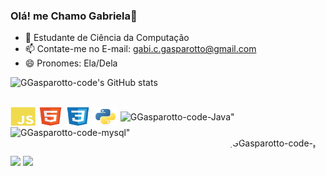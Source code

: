 ### Olá! me Chamo Gabriela👋

- 🌱 Estudante de Ciência da Computação
- 📫 Contate-me no E-mail: gabi.c.gasparotto@gmail.com
- 😄 Pronomes: Ela/Dela

![GGasparotto-code's GitHub stats](https://github-readme-stats.vercel.app/api?username=GGasparotto-code&show_icons=true&theme=onedark)

<div style="display: inline_block"><br>
  <img align="center" alt="GGasparotto-code-Js" height="30" width="40" src="https://raw.githubusercontent.com/devicons/devicon/master/icons/javascript/javascript-plain.svg">
  <img align="center" alt="GGasparotto-code-HTML" height="30" width="40" src="https://raw.githubusercontent.com/devicons/devicon/master/icons/html5/html5-original.svg">
  <img align="center" alt="GGasparotto-code-CSS" height="30" width="40" src="https://raw.githubusercontent.com/devicons/devicon/master/icons/css3/css3-original.svg">
  <img align="center" alt="GGasparotto-code-Python" height="30" width="40" src="https://raw.githubusercontent.com/devicons/devicon/master/icons/python/python-original.svg">
  <img align="center" alt=GGasparotto-code-Java" height="30" width="40" src="https://cdn.jsdelivr.net/gh/devicons/devicon/icons/java/java-original-wordmark.svg">
  <img align="center" alt=GGasparotto-code-mysql" height="30" width="40" src="https://cdn.jsdelivr.net/gh/devicons/devicon/icons/mysql/mysql-original-wordmark.svg" />
</div>

<img align="right" alt="GGasparotto-code-pic" height="150" style="border-radius:50px;" src="https://lh3.googleusercontent.com/5z54SAXOePSYf1MlTTVRlG_UBDMHGT1cBu5U9DyUeg44PbhlB92hNqz8JQPkWJ4xsbLliXS9p6GncEVUyxfxb142XLyOpYsayMVQy7ZzTjYa3v55Kf6S7JiDtWzkoAqbibNdzp9vs6oAuZy21CWvLE8chKmHqlkrDnzxcPsJhg-hf7O-YCq0S5zFXKm1sv2tN0TYaMizdyYPntVMfNgs3aWR08KWQ-Ir2l_eMs-do7kmpQPw9VBPcKwC9q26pruevbwuBC5pYY6zHDKO2kp3Urm1hf43qHH9f51vqU9ikFguxYtdEi2_2AHFtW-INHcq38umALV-PwO9tZ_6q-sZ_QSu_eKIuhnVocT_TLqbsGYqmniDIMbjIAdUCGg7oai3Ldk9ruFoeev1yPRUT5DTNxCWIA62xBMu1nv3AZuZ_SEGulT3pLgZMGRSbDeL4jqddAkkWKsjtlq8MkwQNTUipGSjGJiVZ_4_o-Q1EXEX0_sbJzyXw0Yp3Cd13iwBZpjgmVfc_P_j46T1zd5WVBPQo8IapaYnkhUhtI1U-LHIafy_sWE-wNPmEVVJoMMAEy265LISoYC0IutFmmlK7bXCEkSIz5S7xRYYK5tH9D88Doted-Sly45zUS2q77Q3FGQBl75BkeuAa3UQ6n6dw3xM3JULszck9E5w2K1kcuLv6DCgVWTny330Bek-W6wPG0XYB-Hx-Btml3IKEMTWwiAl4pI0RDz08xFv-1k8tBEZDQbqDNketORPvIyAPG1fTd1nHXjImgRarWyFBfOplHakccNHo_OxKWLboaG9_4LKN8IA1F70wdbO5qlcjDFs47u5-1Vw9YEuGAMgrAjDi_Pg7qvtRaSh8iM3X8q2D5_v5tOCiNPElThPqMhfwcgWMGDwHZ2RZ7odey6yqSPodHdboFT7DsWCBWqgg7BXAdIha0_3ZNU9=w600-h600-s-no?authuser=0">

  ##
  
<div> 
  <a href = "mailto:gabi.c.gasparotto@gmail.com"><img src="https://img.shields.io/badge/-Gmail-%23333?style=for-the-badge&logo=gmail&logoColor=white" target="_blank"></a>
  <a href="https://www.linkedin.com/in/gabriela-cavalari-gasparotto/" target="_blank"><img src="https://img.shields.io/badge/-LinkedIn-%230077B5?style=for-the-badge&logo=linkedin&logoColor=white" target="_blank"></a> 
</div>
